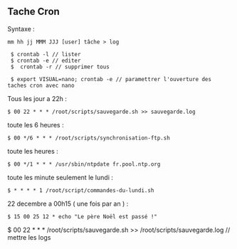 ## Tache Cron

Syntaxe :

    mm hh jj MMM JJJ [user] tâche > log

     $ crontab -l // lister
     $ crontab -e // editer
     $  crontab -r // supprimer tous

     $ export VISUAL=nano; crontab -e // paramettrer l'ouverture des taches cron avec nano

Tous les jour a 22h :

    $ 00 22 * * * /root/scripts/sauvegarde.sh >> sauvegarde.log

toute les 6 heures :

    $ 00 */6 * * * /root/scripts/synchronisation-ftp.sh


toute les heures :

    $ 00 */1 * * * /usr/sbin/ntpdate fr.pool.ntp.org

toute les minute seulement le lundi :

    $ * * * * 1 /root/script/commandes-du-lundi.sh


22 decembre a 00h15 ( une fois par an ) :

    $ 15 00 25 12 * echo "Le père Noël est passé !"


$ 00 22 * * * /root/scripts/sauvegarde.sh >> /root/scripts/sauvegarde.log // mettre les logs
